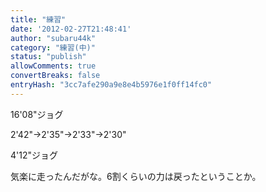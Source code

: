 ```yaml
---
title: "練習"
date: '2012-02-27T21:48:41'
author: "subaru44k"
category: "練習(中)"
status: "publish"
allowComments: true
convertBreaks: false
entryHash: "3cc7afe290a9e8e4b5976e1f0ff14fc0"
---
```

16'08"ジョグ

2'42"→2'35"→2'33"→2'30"

4'12"ジョグ

気楽に走ったんだがな。6割くらいの力は戻ったということか。
